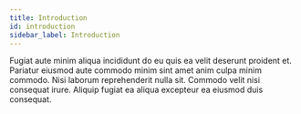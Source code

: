 ```yaml
---
title: Introduction
id: introduction
sidebar_label: Introduction
---
```


Fugiat aute minim aliqua incididunt do eu quis ea velit deserunt proident et. Pariatur eiusmod aute commodo minim sint amet anim culpa minim commodo. Nisi laborum reprehenderit nulla sit. Commodo velit nisi consequat irure. Aliquip fugiat ea aliqua excepteur ea eiusmod duis consequat.

